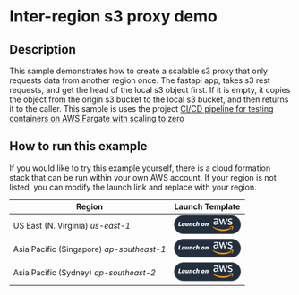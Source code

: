 # Inter-region s3 proxy demo


## Description
This sample demonstrates how to create a scalable s3 proxy that only requests data from another region once. 
The fastapi app, takes s3 rest requests, and get the head of the local s3 object first. If it is empty, it copies
the object from the origin s3 bucket to the local s3 bucket, and then returns it to the caller. This sample is uses the project [CI/CD pipeline for testing containers on AWS Fargate with scaling to zero](https://aws.amazon.com/blogs/containers/ci-cd-pipeline-for-testing-containers-on-aws-fargate-with-scaling-to-zero/)

## How to run this example

If you would like to try this example yourself, there is a cloud formation stack that can be run within your own AWS account. If your region is not listed, you can modify the launch link and replace with your region.

| Region | Launch Template  |
|-|-|
| US East (N. Virginia) *us-east-1* |[![us-east-1 Cloud Formation Template](./images/deploy-to-aws.png)](https://console.aws.amazon.com/cloudformation/home?region=us-east-1#/stacks/new?stackName=inter-region-s3-proxy&templateURL=https://aws-wwps-apj-iss-public-samples.s3-ap-southeast-2.amazonaws.com/inter-region-s3-proxy/aws-autostart-pipeline.yaml)|
| Asia Pacific (Singapore) *ap-southeast-1* |[![ap-southeast-1 Cloud Formation Template](./images/deploy-to-aws.png)](https://console.aws.amazon.com/cloudformation/home?region=ap-southeast-1#/stacks/new?stackName=inter-region-s3-proxy&templateURL=https://aws-wwps-apj-iss-public-samples.s3-ap-southeast-2.amazonaws.com/inter-region-s3-proxy/aws-autostart-pipeline.yaml)|
| Asia Pacific (Sydney) *ap-southeast-2* |[![ap-southeast-2 Cloud Formation Template](./images/deploy-to-aws.png)](https://console.aws.amazon.com/cloudformation/home?region=ap-southeast-2#/stacks/new?stackName=inter-region-s3-proxy&templateURL=https://aws-wwps-apj-iss-public-samples.s3-ap-southeast-2.amazonaws.com/inter-region-s3-proxy/aws-autostart-pipeline.yaml)